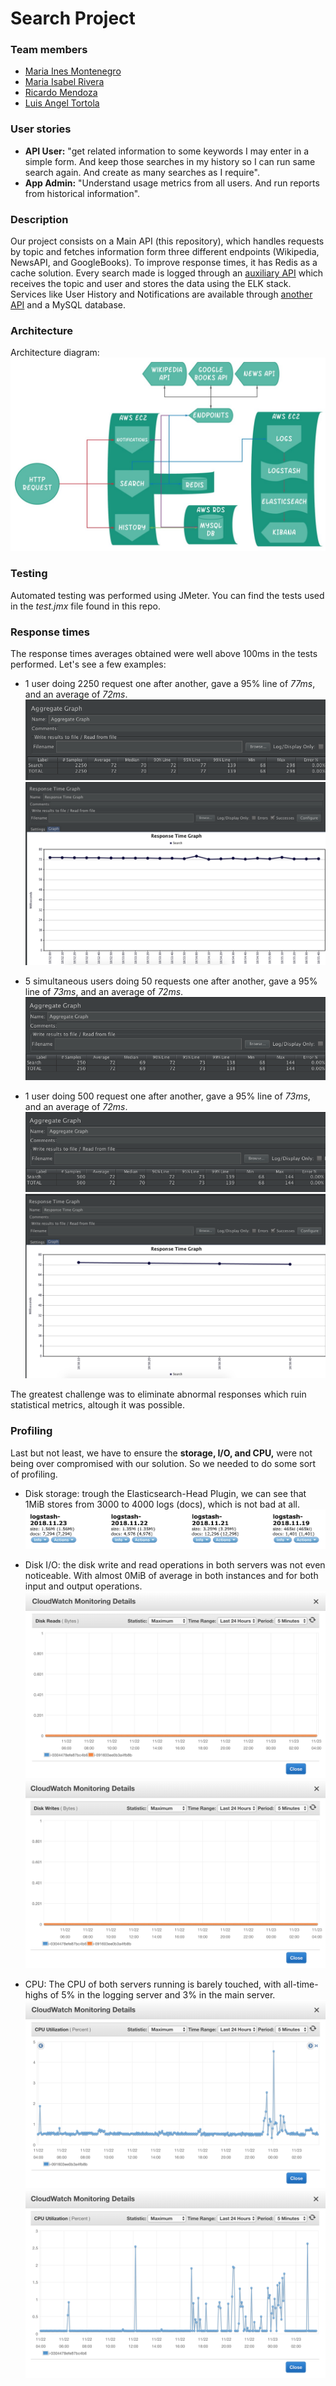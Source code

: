 # Search Project

### Team members

* [Maria Ines Montenegro](https://github.com/MarinesM)
* [Maria Isabel Rivera](https://github.com/marisarivera)
* [Ricardo Mendoza](https://github.com/ricardojmv85)
* [Luis Angel Tortola](https://github.com/tortolala)

### User stories

* **API User:** "get related information to some keywords I may enter in a simple form. And keep those searches in my history so I can run same search again. And create as many searches as I require".
* **App Admin:** "Understand usage metrics from all users. And run reports from historical information".

### Description

Our project consists on a Main API (this repository), which handles requests by topic and fetches information form three different endpoints (Wikipedia, NewsAPI, and GoogleBooks). To improve response times, it has Redis as a cache solution. Every search made is logged through an [auxiliary API](https://github.com/Datos02-UFM/Logging-API) which receives the topic and user and stores the data using the ELK stack. Services like User History and Notifications are available through [another API](https://github.com/Datos02-UFM/History-API) and a MySQL database.

### Architecture

Architecture diagram:
![](imgs/architecture.jpeg)

### Testing

Automated testing was performed using JMeter. You can find the tests used in the *test.jmx* file found in this repo.

### Response times

The response times averages obtained were well above 100ms in the tests performed. Let's see a few examples:

* 1 user doing 2250 request one after another, gave a 95% line of *77ms*, and an average of *72ms*.
![](imgs/Search_NoUser_1by2250.png)
![](imgs/Search_NoUser_1by2250_Graph.png)

* 5 simultaneous users doing 50 requests one after another,  gave a 95% line of *73ms*, and an average of *72ms*.
![](imgs/Search_UserID_5by50.png)

* 1 user doing 500 request one after another, gave a 95% line of *73ms*, and an average of *72ms*.
![](imgs/Search_UserID_1by500.png)
![](imgs/Search_UserID_1by500_Graph.png)

The greatest challenge was to eliminate abnormal responses which ruin statistical metrics, altough it was possible.

### Profiling

Last but not least, we have to ensure the **storage, I/O, and CPU,** were not being over compromised with our solution. So we needed to do some sort of profiling.

* Disk storage: trough the Elasticsearch-Head Plugin, we can see that 1MiB stores from 3000 to 4000 logs (docs), which is not bad at all.
![](imgs/Elasticsearch-head.png)

* Disk I/O: the disk write and read operations in both servers was not even noticeable. With almost 0MiB of average in both instances and for both input and output operations.
![](imgs/disk_reads.png)
![](imgs/disk_writes.png)

* CPU: The CPU of both servers running is barely touched, with all-time-highs of 5% in the logging server and 3% in the main server. 
![](imgs/elk_cpu.png)
![](imgs/main_cpu.png)

















